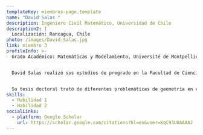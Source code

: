 ```yaml
---
templateKey: miembros-page.template
name: "David Salas "
description: Ingeniero Civil Matemático, Universidad de Chile
description2: |
  Localización: Rancagua, Chile
photo: /images/David-Salas.jpg
link: miembro 3
profileInfo: >-
  Grado Académico: Matemáticas y Modelamiento, Université de Montpellier, Francia


  David Salas realizó sus estudios de pregrado en la Facultad de Ciencias Físicas y Matemáticas de la Universidad de Chile. Posteriormente, hizo sus estudios doctorales en la Universidad de Montpellier (Francia) bajo la dirección de Lionel Thibault.


  Su tesis doctoral trató de diferentes problemáticas de geometría en espacios de dimensión infinita. Realizó dos años de post-doctorado en el laboratorio PROMES de la Universidad de Perpignan (Francia), donde realizó investigaciones relacionadas con teoría de juegos, energías renovables y uso eficiente de recursos naturales. Cuenta con varias publicaciones ISI en diversas áreas de la matemática, tanto teóricas como aplicadas.
skills:
  - Habilidad 1
  - Habilidad 2
socialLinks:
  - platform: Google Scholar
    url: https://scholar.google.com/citations?hl=es&user=KqC93U0AAAAJ
---
```

